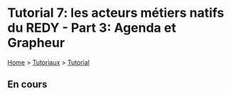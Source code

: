 # Tutorial 7: les acteurs métiers natifs du REDY - Part 3: **Agenda** et **Grapheur**

[Home](../../sitemap.md) > [Tutoriaux](../index.md) > [Tutorial](index.md)

## En cours